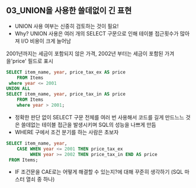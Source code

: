 ## 03_UNION을 사용한 쓸데없이 긴 표현

- UNION 사용 여부는 신중히 검토하는 것이 필요!
- Why? UNION 사용은 여러 개의 SELECT 구문으로 인해 테이블 접근횟수가 많아져 I/O 비용이 크게 늘어남 

2001년까지는 세금이 포함되지 않은 가격, 2002년 부터는 세금이 포함된 가겨을'price' 필드로 표시
``` sql
SELECT item_name, year, price_tax_ex AS price
    FROM Items
 where year <= 2001
UNION ALL
SELECT item_name, year, price_tax_in AS price
    FROM Items
    where year > 2001;
```

- 정확한 판단 없이 SELECT 구문 전체를 여러 번 사용해서 코드를 길게 만드느느 것은 쓸데없는 테이블 접근을 발생시키며 SQL의 성능을 나쁘게 만듬
- WHERE 구에서 조건 분기를 하는 사람은 초보자
``` sql
SELECT item_name, year,
    CASE WHEN year <= 2001 THEN price_tax_ex
         WHEN year >= 2002 THEN price_tax_in END AS price
 FROM Items;
```
- IF 조건문을 CAE로는 어떻게 해결할 수 있는지?에 대해 꾸준히 생각하기 (SQL 마스터 열쇠 중 하나)
